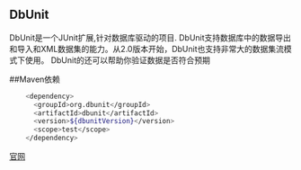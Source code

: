 DbUnit
------

DbUnit是一个JUnit扩展,针对数据库驱动的项目.
DbUnit支持数据库中的数据导出和导入和XML数据集的能力。从2.0版本开始，DbUnit也支持非常大的数据集流模式下使用。 DbUnit的还可以帮助你验证数据是否符合预期

##Maven依赖

```bash
    <dependency>
      <groupId>org.dbunit</groupId>
      <artifactId>dbunit</artifactId>
      <version>${dbunitVersion}</version>
      <scope>test</scope>
    </dependency>
```
[官网](http://dbunit.sourceforge.net/)
